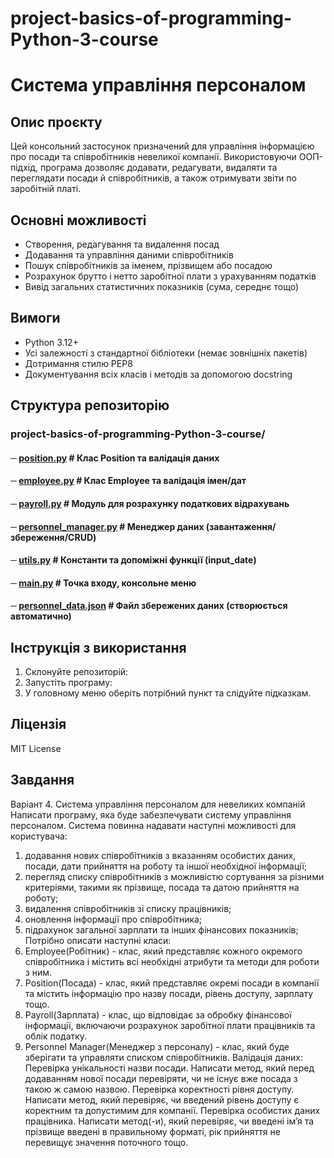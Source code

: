 # project-basics-of-programming-Python-3-course

# Система управління персоналом

## Опис проєкту

Цей консольний застосунок призначений для управління інформацією про посади та співробітників невеликої компанії. Використовуючи ООП-підхід, програма дозволяє додавати, редагувати, видаляти та переглядати посади й співробітників, а також отримувати звіти по заробітній платі.

## Основні можливості

* Створення, редагування та видалення посад
* Додавання та управління даними співробітників
* Пошук співробітників за іменем, прізвищем або посадою
* Розрахунок брутто і нетто заробітної плати з урахуванням податків
* Вивід загальних статистичних показників (сума, середнє тощо)

## Вимоги

* Python 3.12+
* Усі залежності з стандартної бібліотеки (немає зовнішніх пакетів)
* Дотримання стилю PEP8
* Документування всіх класів і методів за допомогою docstring

## Структура репозиторію


### project-basics-of-programming-Python-3-course/
#### ─ [position.py](position.py) # Клас Position та валідація даних
#### ─ [employee.py](employee.py) # Клас Employee та валідація імен/дат
#### ─ [payroll.py](payroll.py) # Модуль для розрахунку податкових відрахувань
#### ─ [personnel_manager.py](personnel_manager.py) # Менеджер даних (завантаження/збереження/CRUD)
#### ─ [utils.py](utils.py) # Константи та допоміжні функції (input_date)
#### ─ [main.py](main.py) # Точка входу, консольне меню
#### ─ [personnel_data.json](personnel_data.json) # Файл збережених даних (створюється автоматично)


## Інструкція з використання

1. Склонуйте репозиторій:
2. Запустіть програму:
3. У головному меню оберіть потрібний пункт та слідуйте підказкам.

## Ліцензія

MIT License



## Завдання

Варіант 4. Система управління персоналом для невеликих компаній
Написати програму, яка буде забезпечувати систему управління
персоналом.
Система повинна надавати наступні можливості для користувача:
1. додавання нових співробітників з вказанням особистих даних,
посади, дати прийняття на роботу та іншої необхідної
інформації;
2. перегляд списку співробітників з можливістю сортування за
різними критеріями, такими як прізвище, посада та датою
прийняття на роботу;
3. видалення співробітників зі списку працівників;
4. оновлення інформації про співробітника;
5. підрахунок загальної зарплати та інших фінансових
показників;
Потрібно описати наступні класи:
1. Employee(Робітник) - клас, який представляє кожного
окремого співробітника і містить всі необхідні атрибути та
методи для роботи з ним.
2. Position(Посада) - клас, який представляє окремі посади в
компанії та містить інформацію про назву посади, рівень
доступу, зарплату тощо.
3. Payroll(Зарплата) - клас, що відповідає за обробку фінансової
інформації, включаючи розрахунок заробітної плати
працівників та облік податку.
4. Personnel Manager(Менеджер з персоналу) - клас, який буде
зберігати та управляти списком співробітників.
Валідація даних:
Перевірка унікальності назви посади. Написати метод, який перед
додаванням нової посади перевіряти, чи не існує вже посада з такою ж
самою назвою.
Перевірка коректності рівня доступу. Написати метод, який
перевіряє, чи введений рівень доступу є коректним та допустимим для
компанії.
Перевірка особистих даних працівника. Написати метод(-и), який
перевіряє, чи введені імʼя та прізвище введені в правильному форматі, рік
прийняття не перевищує значення поточного тощо.